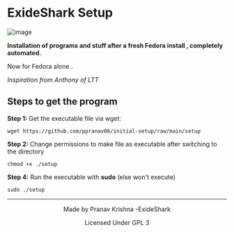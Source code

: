 # ExideShark Setup 
![image](https://user-images.githubusercontent.com/93813737/172992710-a47f54a9-16f7-4839-8634-bd9570103282.png)



  **Installation  of programs and stuff after a fresh Fedora install , completely automated.**  

Now for Fedora alone . 

_Inspiration from Anthony of LTT_



## Steps to get the program

**Step 1:** Get the executable file via wget:

    wget https://github.com/ppranav06/initial-setup/raw/main/setup

**Step 2:** Change permissions to make file as executable after switching to the directory

    chmod +x ./setup

**Step 4:** Run the executable with **sudo** (else won't execute)

    sudo ./setup
    
    
    
   -----------
    
    
  <div align="center">
Made by Pranav Krishna -ExideShark 

</div>



<p style="text-align: center;">Licensed Under GPL 3 </p>
   
    
    
    
    
  
    
